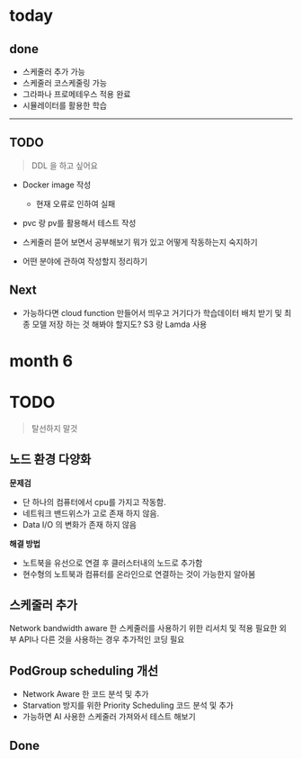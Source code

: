 # today

## done

- 스케줄러 추가 가능
- 스케줄러 코스케줄링 가능
- 그라파나 프로메테우스 적용 완료
- 시뮬레이터를 활용한 학습

---

## TODO

> DDL 을 하고 싶어요

- Docker image 작성
  - 현재 오류로 인하여 실패
- pvc 랑 pv를 활용해서 테스트 작성
- 스케줄러 뜯어 보면서 공부해보기 뭐가 있고 어떻게 작동하는지 숙지하기

- 어떤 분야에 관하여 작성할지 정리하기

## Next

- 가능하다면 cloud function 만들어서 띄우고 거기다가 학습데이터 배치 받기 및 최종 모델 저장 하는 것 해봐야 할지도? S3 랑 Lamda 사용

# month 6

# TODO

> 탈선하지 말것

## 노드 환경 다양화

**문제검**

- 단 하나의 컴퓨터에서 cpu를 가지고 작동함.
- 네트워크 밴드위스가 고로 존재 하지 않음.
- Data I/O 의 변화가 존재 하지 않음

**해결 방법**

- 노트북을 유선으로 연결 후 클러스터내의 노드로 추가함
- 현수형의 노트북과 컴퓨터를 온라인으로 연결하는 것이 가능한지 알아봄

## 스케줄러 추가

Network bandwidth aware 한 스케줄러를 사용하기 위한 리서치 및 적용
필요한 외부 API나 다른 것을 사용하는 경우 추가적인 코딩 필요

## PodGroup scheduling 개선

- Network Aware 한 코드 분석 및 추가
- Starvation 방지를 위한 Priority Scheduling 코드 분석 및 추가
- 가능하면 AI 사용한 스케줄러 가져와서 테스트 해보기

## Done
